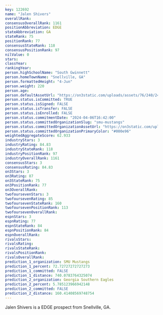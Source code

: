 ```yaml
---
key: 122692
name: "Jalen Shivers"
overallRank: 
consensusOverallRank: 1161
positionAbbreviation: EDGE
stateAbbreviation: GA
stateRank: 75
positionRank: 77
consensusStateRank: 118
consensusPositionRank: 97
nilValue: 0
stars: 
classYear: 
rankingYear: 
person.highSchoolName: "South Gwinnett"
person.homeTownName: "Snellville, GA"
person.formattedHeight: "4-Jun"
person.weight: 220
person.age: 
person.defaultAssetUrl: "https://on3static.com/uploads/assets/76/240/240076.png"
person.status.isCommitted: TRUE
person.status.isSigned: FALSE
person.status.isTransfer: FALSE
person.status.isEnrolled: FALSE
person.status.commitmentDate: "2024-04-06T16:42:00"
person.status.committedOrganizationSlug: "smu-mustangs"
person.status.committedOrganizationAssetUrl: "https://on3static.com/uploads/assets/229/150/150229.svg"
person.status.committedOrganizationPrimaryColor: "#000e96"
weightedAggregateScore: 62.933
industryStars: 3
industryRating: 84.83
industryStateRank: 118
industryPositionRank: 97
industryOverallRank: 1161
consensusStars: 3
consensusRating: 84.83
on3Stars: 3
on3Rating: 87
on3StateRank: 75
on3PositionRank: 77
on3OverallRank: 
twofoursevenStars: 3
twofoursevenRating: 85
twofoursevenStateRank: 160
twofoursevenPositionRank: 113
twofoursevenOverallRank: 
espnStars: 3
espnRating: 77
espnStateRank: 84
espnPositionRank: 84
espnOverallRank: 
rivalsStars: 
rivalsRating: 
rivalsStateRank: 
rivalsPositionRank: 
rivalsOverallRank: 
prediction_1_organization: SMU Mustangs
prediction_1_percent: 72.72727272727273
prediction_1_committed: FALSE
prediction_1_distance: 740.0783764325074
prediction_2_organization: Georgia Southern Eagles
prediction_2_percent: 5.785123966942148
prediction_2_committed: FALSE
prediction_2_distance: 160.41408569748754
---
```

Jalen Shivers is a EDGE prospect from Snellville, GA.